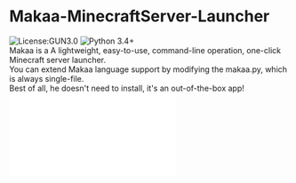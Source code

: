 # Makaa-MinecraftServer-Launcher
![License:GUN3.0](https://img.shields.io/badge/license-GNU%20General%20Public%20License%20v3.0-blue)
![Python 3.4+](https://img.shields.io/badge/Python-3.4%2B-blue)  
Makaa is a A lightweight, easy-to-use, command-line operation, one-click Minecraft server launcher.  
You can extend Makaa language support by modifying the makaa.py, which is always single-file.  
Best of all, he doesn't need to install, it's an out-of-the-box app!
![中文文档](README_CN.md)

